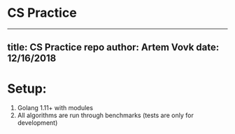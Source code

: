 # CS Practice

---
title: CS Practice repo
author: Artem Vovk
date: 12/16/2018
---

# Setup:

1. Golang 1.11+ with modules
1. All algorithms are run through benchmarks (tests are only for development)
